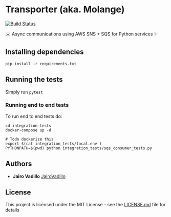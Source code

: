 # Transporter (aka. Molange)
[![Build Status](https://travis-ci.com/21Buttons/molange.svg?branch=master)](https://travis-ci.com/21Buttons/molange)

✉️ Async communications using AWS SNS + SQS for Python services ✨

## Installing dependencies

`pip install -r requirements.txt`

## Running the tests

Simply run `pytest`

### Running end to end tests

To run end to end tests do:
```
cd integration-tests
docker-compose up -d

# Todo dockerize this
export $(cat integration_tests/local.env )
PYTHONPATH=$(pwd) python integration_tests/sqs_consumer_tests.py
```

## Authors

* **Jairo Vadillo** [JairoVadillo](https://github.com/jairovadillo)

## License

This project is licensed under the MIT License - see the [LICENSE.md](LICENSE.md) file for details
